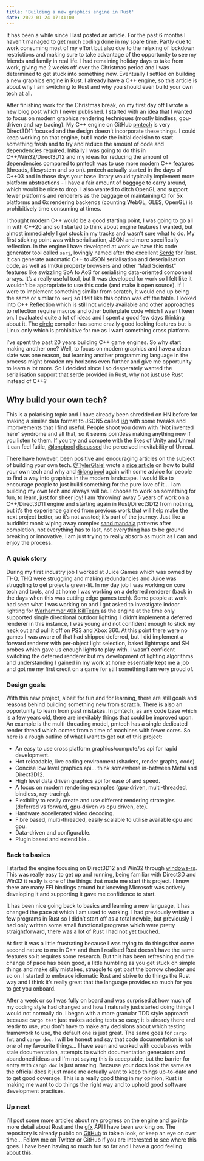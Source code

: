 ```yaml
---
title: 'Building a new graphics engine in Rust'
date: 2022-01-24 17:41:00
---
```


It has been a while since I last posted an article. For the past 6 months I haven’t managed to get much coding done in my spare time. Partly due to work consuming most of my effort but also due to the relaxing of lockdown restrictions and making sure to take advantage of the opportunity to see my friends and family in real life. I had remaining holiday days to take from work, giving me 2 weeks off over the Christmas period and I was determined to get stuck into something new. Eventually I settled on building a new graphics engine in Rust. I already have a C++ engine, so this article is about why I am switching to Rust and why you should even build your own tech at all.

After finishing work for the Christmas break, on my first day off I wrote a new blog post which I never published. I started with an idea that I wanted to focus on modern graphics rendering techniques (mostly bindless, gpu-driven and ray tracing). My C++ engine on GitHub [pmtech](https://github.com/polymonster/pmtech) is very Direct3D11 focused and the design doesn’t incorporate these things. I could keep working on that engine, but I made the initial decision to start something fresh and to try and reduce the amount of code and dependencies required. Initially I was going to do this in C++/Win32/Direct3D12 and my ideas for reducing the amount of dependencies compared to pmtech was to use more modern C++ features (threads, filesystem and so on). pmtech actually started in the days of C++03 and in those days your base library would typically implement more platform abstractions - I have a fair amount of baggage to carry around, which would be nice to drop. I also wanted to ditch OpenGL and support fewer platforms and renderers as the baggage of maintaining CI for 5x platforms and 6x rendering backends (counting WebGL, GLES, OpenGL) is prohibitively time consuming at times. 

I thought modern C++ would be a good starting point, I was going to go all in with C++20 and so I started to think about engine features I wanted, but almost immediately I got stuck in my tracks and wasn’t sure what to do. My first sticking point was with serialisation, JSON and more specifically reflection. In the engine I have developed at work we have this code generator tool called `serj`, lovingly named after the excellent [Serde](https://serde.rs) for Rust. It can generate automatic C++ to JSON serialisation and deserialisation code, as well as ImGui property browsers and other “Mad Scientist” features like swizzling SoA to AoS for serialising data-oriented component arrays. It’s a really useful tool, but It was developed for work so I felt like it wouldn’t be appropriate to use this code (and make it open source). If I were to implement something similar from scratch, it would end up being the same or similar to `serj` so I felt like this option was off the table. I looked into C++ Reflection which is still not widely available and other approaches to reflection require macros and other boilerplate code which I wasn’t keen on. I evaluated quite a lot of ideas and I spent a good few days thinking about it. The [circle](https://www.circle-lang.org) compiler has some crazily good looking features but is Linux only which is prohibitive for me as I want something cross platform.

I’ve spent the past 20 years building C++ game engines. So why start making another one? Well, to focus on modern graphics and have a clean slate was one reason, but learning another programming language in the process might broaden my horizons even further and give me opportunity to learn a lot more. So I decided since I so desperately wanted the serialisation support that serde provided in Rust, why not just use Rust instead of C++?

## Why build your own tech?

This is a polarising topic and I have already been shredded on HN before for making a similar data format to JSON5 called [jsn](https://github.com/polymonster/jsn) with some tweaks and improvements that I find useful. People shoot you down with “Not invented here” syndrome and all that, so it seems pointless making anything new if you listen to them. If you try and compete with the likes of Unity and Unreal it can feel futile, [@longbool](https://twitter.com/longbool) [discussed](https://alextardif.com/Unreal.html) the perceived inevitability of Unreal.

There have however, been positive and encouraging articles on the subject of building your own tech. [@TylerGlaiel](https://twitter.com/TylerGlaiel) wrote a [nice article](https://medium.com/geekculture/how-to-make-your-own-game-engine-and-why-ddf0acbc5f3) on how to build your own tech and why and [@longbool](https://alextardif.com/LearningGraphics.html) again with some advice for people to find a way into graphics in the modern landscape. I would like to encourage people to just build something for the pure love of it…  I am building my own tech and always will be. I choose to work on something for fun, to learn, just for sheer joy! I am ‘throwing’ away 5 years of work on a C++/Direct3D11 engine and starting again in Rust/Direct3D12 from nothing, but it’s the experience gained from previous work that will help make the next project better, so it’s not wasted; it’s part of the journey. Just like a buddhist monk wiping away complex [sand mandala](https://en.wikipedia.org/wiki/Sand_mandala) patterns after completion, not everything has to last, not everything has to be ground breaking or innovative, I am just trying to really absorb as much as I can and enjoy the process.

### A quick story

During my first industry job I worked at Juice Games which was owned by THQ, THQ were struggling and making redundancies and Juice was struggling to get projects green-lit. In my day job I was working on core tech and tools, and at home I was working on a deferred renderer (back in the days when this was cutting edge games tech). Some people at work had seen what I was working on and I got asked to investigate indoor lighting for [Warhammer 40k KillTeam](https://www.youtube.com/watch?v=SyHCNdvTTtI) as the engine at the time only supported single directional outdoor lighting. I didn’t implement a deferred renderer in this instance, I was young and not confident enough to stick my neck out and pull it off on PS3 and Xbox 360. At this point there were no games I was aware of that had shipped deferred, but I did implement a forward renderer with per-object light selection, baked lightmaps and SH probes which gave us enough lights to play with. I wasn’t confident switching the deferred renderer but my development of lighting algorithms and understanding I gained in my work at home essentially kept me a job and got me my first credit on a game for still something I am very proud of.

### Design goals

With this new project, albeit for fun and for learning, there are still goals and reasons behind building something new from scratch. There is also an opportunity to learn from past mistakes. In pmtech, as any code base which is a few years old, there are inevitably things that could be improved upon. An example is the multi-threading model, pmtech has a single dedicated render thread which comes from a time of machines with fewer cores. So here is a rough outline of what I want to get out of this project:

- An easy to use cross platform graphics/compute/os api for rapid development.
- Hot reloadable, live coding environment (shaders, render graphs, code).
- Concise low level graphics api... think somewhere in-between Metal and Direct3D12.
- High level data driven graphics api for ease of and speed.
- A focus on modern rendering examples (gpu-driven, multi-threaded, bindless, ray-tracing).
- Flexibility to easily create and use different rendering strategies (deferred vs forward, gpu-driven vs cpu driven, etc).
- Hardware accellerated video decoding.
- Fibre based, multi-threaded, easily scalable to utilise available cpu and gpu.
- Data-driven and configurable.
- Plugin based and extendible...

### Back to basics

I started the engine focusing on Direct3D12 and Win32 through [windows-rs](https://github.com/microsoft/windows-rs). This was really easy to get up and running, being familiar with Direct3D and Win32 it really is one of the things that made me start this project. I know there are many FFI bindings around but knowing Microsoft was actively developing it and supporting it gave me confidence to start.

It has been nice going back to basics and learning a new language, it has changed the pace at which I am used to working. I had previously written a few programs in Rust so I didn’t start off as a total newbie, but previously I had only written some small functional programs which were pretty straightforward, there was a lot of Rust I had not yet touched.

At first it was a little frustrating because I was trying to do things that come second nature to me in C++ and then I realised Rust doesn’t have the same features so it requires some research. But this has been refreshing and the change of pace has been good, a little humbling as you get stuck on simple things and make silly mistakes, struggle to get past the borrow checker and so on. I started to embrace idiomatic Rust and strive to do things the Rust way and I think it’s really great that the language provides so much for you to get you onboard.

After a week or so I was fully on board and was surprised at how much of my coding style had changed and how I naturally just started doing things I would not normally do. I began with a more granular TDD style approach because `cargo test` just makes adding tests so easy; it is already there and ready to use, you don’t have to make any decisions about which testing framework to use, the default one is just great. The same goes for `cargo fmt` and `cargo doc`. I will be honest and say that code documentation is not one of my favourite things… I have seen and worked with codebases with stale documentation, attempts to switch documentation generators and abandoned ideas and I'm not saying this is acceptable, but the barrier for entry with `cargo doc` is just amazing. Because your docs look the same as the official docs it just made me actually want to keep things up-to-date and to get good coverage. This is a really good thing in my opinion, Rust is making me want to do things the right way and to uphold good software development practises.

### Up next

I’ll post some more articles about my progress on the engine and go into more detail about Rust and the [gfx](https://github.com/polymonster/hotline/blob/master/src/gfx.rs) API I have been working on. The repository is already public on [GitHub](https://github.com/polymonster/hotline) to take a look, or keep an eye on over time… Follow me on Twitter or GitHub if you are interested to see where this goes. I have been having so much fun so far and I have a good feeling about this.
